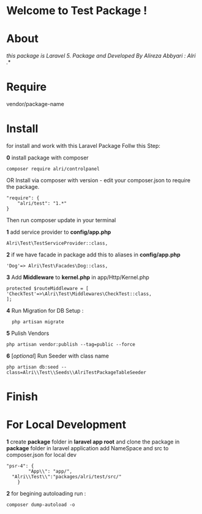 # Welcome to Test Package !

# About
**this package is Laravel 5.* Package and Developed By Alireza Abbyari : Alri .**

# Require
vendor/package-name

# Install
for install and work with this Laravel Package Follw this Step:

**0** install package with composer
```
composer require alri/controlpanel
```
OR
Install via composer with version - edit your composer.json to require the package.
```
"require": {
    "alri/test": "1.*"
}
```
Then run composer update in your terminal


**1**
 add service provider to **config/app.php**

```
Alri\Test\TestServiceProvider::class,
```

**2**
if we have facade in package add this to aliases in **config/app.php**

```
'Dog'=> Alri\Test\Facades\Dog::class,
```


**3**
Add **Middleware** to **kernel.php** in app/Http/Kernel.php

```
protected $routeMiddleware = [
'CheckTest'=>\Alri\Test\Middlewares\CheckTest::class,
];
```

**4**
Run Migration for DB Setup :

```
  php artisan migrate
```



**5**
Pulish Vendors

```
php artisan vendor:publish --tag=public --force
```



**6**
[*optional*] Run Seeder with class name

```
php artisan db:seed --class=Alri\\Test\\Seeds\\AlriTestPackageTableSeeder
```


# Finish




# For Local Development

**1**
create **package** folder in **laravel app root** and clone the package in **package** folder in laravel application
add NameSpace and src to composer.json for local dev
```
"psr-4": {
        "App\\": "app/",
  "Alri\\Test\\":"packages/alri/test/src/"
    }
```


**2**
 for begining autoloading run :


    composer dump-autoload -o
